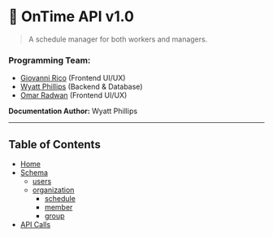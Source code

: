 # 📅 OnTime API v1.0

> A schedule manager for both workers and managers.

### Programming Team:
* [Giovanni Rico](mailto:ricog@wit.edu) (Frontend UI/UX)
* [Wyatt Phillips](mailto:phillipsw1@wit.edu) (Backend & Database)
* [Omar Radwan](mailto:radwano@wit.edu) (Frontend UI/UX)

**Documentation Author:** Wyatt Phillips

---

## Table of Contents
* [Home](/)
* [Schema](schema/README)
  - [users](schema/doc/user)
  - [organization](schema/doc/organization)
    - [schedule](schema/doc/schedule)
    - [member](schema/doc/member)
    - [group](schema/doc/group)
* [API Calls](api/README)
